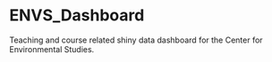# ENVS_Dashboard

Teaching and course related shiny data dashboard for the Center for Environmental Studies.  
